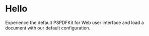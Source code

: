 # Hello

Experience the default PSPDFKit for Web user interface and load a document with our default
configuration.
